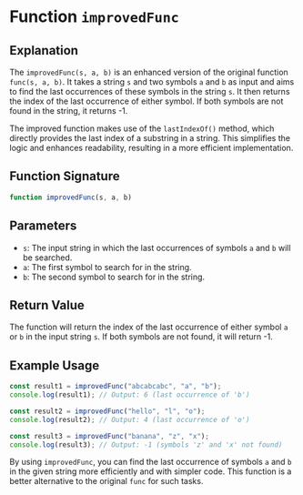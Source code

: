 # Function `improvedFunc`

## Explanation

The `improvedFunc(s, a, b)` is an enhanced version of the original function `func(s, a, b)`. It takes a string `s` and two symbols `a` and `b` as input and aims to find the last occurrences of these symbols in the string `s`. It then returns the index of the last occurrence of either symbol. If both symbols are not found in the string, it returns -1.

The improved function makes use of the `lastIndexOf()` method, which directly provides the last index of a substring in a string. This simplifies the logic and enhances readability, resulting in a more efficient implementation.

## Function Signature

```js
function improvedFunc(s, a, b)
```

## Parameters

- `s`: The input string in which the last occurrences of symbols `a` and `b` will be searched.
- `a`: The first symbol to search for in the string.
- `b`: The second symbol to search for in the string.

## Return Value

The function will return the index of the last occurrence of either symbol `a` or `b` in the input string `s`. If both symbols are not found, it will return -1.

## Example Usage

```js
const result1 = improvedFunc("abcabcabc", "a", "b");
console.log(result1); // Output: 6 (last occurrence of 'b')

const result2 = improvedFunc("hello", "l", "o");
console.log(result2); // Output: 4 (last occurrence of 'o')

const result3 = improvedFunc("banana", "z", "x");
console.log(result3); // Output: -1 (symbols 'z' and 'x' not found)
```

By using `improvedFunc`, you can find the last occurrence of symbols `a` and `b` in the given string more efficiently and with simpler code. This function is a better alternative to the original `func` for such tasks.
